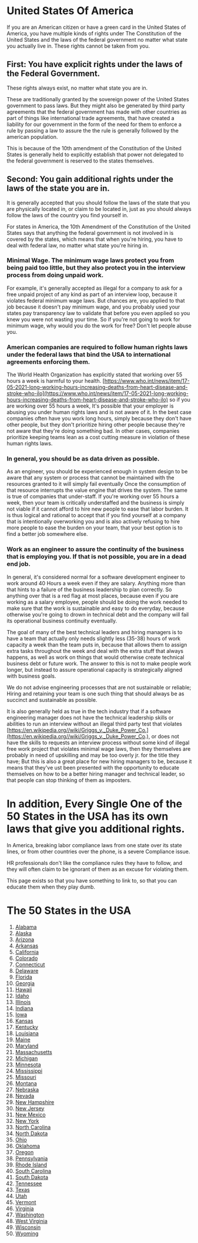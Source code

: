 
# United States Of America

If you are an American citizen or have a green card in the United States of America, you have multiple kinds of rights under The Constitution of the United States and the laws of the federal government no matter what state you actually live in. These rights cannot be taken from you.

## First: You have explicit rights under the laws of the Federal Government.

These rights always exist, no matter what state you are in.

These are traditionally granted by the sovereign power of the United States government to pass laws. But they might also be generated by third party agreements that the federal government has made with other countries as part of things like international trade agreements, that have created a liability for our government in the form of the need for them to enforce a rule by passing a law to assure the the rule is generally followed by the american population.

This is because of the 10th amendment of the Constitution of the United States is generally held to explicitly establish that power not delegated to the federal government is reserved to the states themselves.

## Second: You gain additional rights under the laws of the state you are in.

It is generally accepted that you should follow the laws of the state that you are physically located in, or claim to be located in, just as you should always follow the laws of the country you find yourself in.

For states in America, the 10th Amendment of the Constitution of the United States says that anything the federal government is not involved in is covered by the states, which means that when you're hiring, you have to deal with federal law, no matter what state you're hiring in.

### Minimal Wage. The minimum wage laws protect you from being paid too little, but they also protect you in the interview process from doing unpaid work.

For example, it's generally accepted as illegal for a company to ask for a free unpaid project of any kind as part of an interview loop, because it violates federal minimum wage laws. But chances are, you applied to that job because it doesn't pay minimum wage, and you probably used your states pay transparency law to validate that before you even applied so you knew you were not wasting your time. So if you're not going to work for minimum wage, why would you do the work for free? Don't let people abuse you.

### American companies are required to follow human rights laws under the federal laws that bind the USA to international agreements enforcing them.

The World Health Organization has explicitly stated that working over 55 hours a week is harmful to your health. [https://www.who.int/news/item/17-05-2021-long-working-hours-increasing-deaths-from-heart-disease-and-stroke-who-ilo](https://www.who.int/news/item/17-05-2021-long-working-hours-increasing-deaths-from-heart-disease-and-stroke-who-ilo) so if you are working over 55 hours a week, It's possible that your employer is abusing you under human rights laws and is not aware of it. In the best case companies often have you work long hours, simply because they don't have other people, but they don't prioritize hiring other people because they're not aware that they're doing something bad. In other cases, companies prioritize keeping teams lean as a cost cutting measure in violation of these human rights laws.

### In general, you should be as data driven as possible.

As an engineer, you should be experienced enough in system design to be aware that any system or process that cannot be maintained with the resources granted to it will simply fail eventually Once the consumption of that resource interrupts the value engine that drives the system. The same is true of companies that under-staff. If you're working over 55 hours a week, then your team is critically understaffed and the business is simply not viable if it cannot afford to hire new people to ease that labor burden. It is thus logical and rational to accept that if you find yourself at a company that is intentionally overworking you and is also actively refusing to hire more people to ease the burden on your team, that your best option is to find a better job somewhere else.

### Work as an engineer to assure the continuity of the business that is employing you. If that is not possible, you are in a dead end job.

In general, it's considered normal for a software development engineer to work around 40 Hours a week even if they are salary. Anything more than that hints to a failure of the business leadership to plan correctly. So anything over that is a red flag at most places, because even if you are working as a salary employee, people should be doing the work needed to make sure that the work is sustainable and easy to do everyday, because otherwise you're going to drown in technical debt and the company will fail its operational business continuity eventually.

The goal of many of the best technical leaders and hiring managers is to have a team that actually only needs slightly less (35-38) hours of work capacity a week than the team puts in, because that allows them to assign extra tasks throughout the week and deal with the extra stuff that always happens, as well as work on things that would otherwise create technical business debt or future work.  The answer to this is not to make people work longer, but instead to assure operational capacity is strategically aligned with business goals.

We do not advise engineering processes that are not sustainable or reliable; Hiring and retaining your team is one such thing that should always be as succinct and sustainable as possible.

It is also generally held as true in the tech industry that if a software engineering manager does not have the technical leadership skills or abilities to run an interview without an illegal third party test that violates [https://en.wikipedia.org//wiki/Griggs_v._Duke_Power_Co.](https://en.wikipedia.org//wiki/Griggs_v._Duke_Power_Co.), or does not have the skills to requests an interview process without some kind of illegal free work project that violates minimal wage laws, then they themselves are probably in need of upskilling and may be too overly jr. for the title they have; But this is also a great place for new hiring managers to be, because it means that they've ust been presented with the opportunity to educate themselves on how to be a better hiring manager and technical leader, so that people can stop thinking of them as imposters.

# In addition, Every Single One of the 50 States in the USA has its own laws that give you additional rights.

In America, breaking labor compliance laws from one state over its state lines, or from other countries over the phone, is a severe Compliance issue.

HR professionals don't like the compliance rules they have to follow, and they will often claim to be ignorant of them as an excuse for violating them.

This page exists so that you have something to link to, so that you can educate them when they play dumb.

# The 50 States in the USA

1. [Alabama](/usa/Alabama.md)
2. [Alaska](/usa/Alaska.md)
3. [Arizona](/usa/Arizona.md)
4. [Arkansas](/usa/Arkansas.md)
5. [California](/usa/California.md)
6. [Colorado](/usa/Colorado.md)
7. [Connecticut](/usa/Connecticut.md)
8. [Delaware](/usa/Delaware.md)
9. [Florida](/usa/Florida.md)
10. [Georgia](/usa/Georgia.md)
11. [Hawaii](/usa/Hawaii.md)
12. [Idaho](/usa/Idaho.md)
13. [Illinois](/usa/Illinois.md)
14. [Indiana](/usa/Indiana.md)
15. [Iowa](/usa/Iowa.md)
16. [Kansas](/usa/Kansas.md)
17. [Kentucky](/usa/Kentucky.md)
18. [Louisiana](/usa/Louisiana.md)
19. [Maine](/usa/Maine.md)
20. [Maryland](/usa/Maryland.md)
21. [Massachusetts](/usa/Massachusetts.md)
22. [Michigan](/usa/Michigan.md)
23. [Minnesota](/usa/Minnesota.md)
24. [Mississippi](/usa/Mississippi.md)
25. [Missouri](/usa/Missouri.md)
26. [Montana](/usa/Montana.md)
27. [Nebraska](/usa/Nebraska.md)
28. [Nevada](/usa/Nevada.md)
29. [New Hampshire](/usa/NewHampshire.md)
30. [New Jersey](/usa/NewJersey.md)
31. [New Mexico](/usa/NewMexico.md)
32. [New York](/usa/NewYork.md)
33. [North Carolina](/usa/NorthCarolina.md)
34. [North Dakota](/usa/NorthDakota.md)
35. [Ohio](/usa/Ohio.md)
36. [Oklahoma](/usa/Oklahoma.md)
37. [Oregon](/usa/Oregon.md)
38. [Pennsylvania](/usa/Pennsylvania.md)
39. [Rhode Island](/usa/RhodeIsland.md)
40. [South Carolina](/usa/SouthCarolina.md)
41. [South Dakota](/usa/SouthDakota.md)
42. [Tennessee](/usa/Tennessee.md)
43. [Texas](/usa/Texas.md)
44. [Utah](/usa/Utah.md)
45. [Vermont](/usa/Vermont.md)
46. [Virginia](/usa/Virginia.md)
47. [Washington](/usa/Washington.md)
48. [West Virginia](/usa/WestVirginia.md)
49. [Wisconsin](/usa/Wisconsin.md)
50. [Wyoming](/usa/Wyoming.md)
